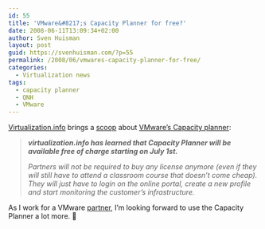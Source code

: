 ```yaml
---
id: 55
title: 'VMware&#8217;s Capacity Planner for free?'
date: 2008-06-11T13:09:34+02:00
author: Sven Huisman
layout: post
guid: https://svenhuisman.com/?p=55
permalink: /2008/06/vmwares-capacity-planner-for-free/
categories:
  - Virtualization news
tags:
  - capacity planner
  - QNH
  - VMware
---
```

<a title="Virtualization.info" href="https://virtualization.info" target="_blank">Virtualization.info</a> brings a <a title="Scoop" href="https://www.virtualization.info/2008/06/vmware-to-offer-capacity-planner-for.html" target="_blank">scoop</a> about <a title="VMware's capacity planner" href="https://www.vmware.com/products/capacity_planner/" target="_blank">VMware&#8217;s Capacity planner</a>:

> _**virtualization.info has learned that Capacity Planner will be available free of charge starting on July 1st.**_
> 
> _Partners will not be required to buy any license anymore (even if they will still have to attend a classroom course that doesn&#8217;t come cheap). They will just have to login on the online portal, create a new profile and start monitoring the customer&#8217;s infrastructure._

As I work for a VMware <a title="QNH" href="https://www.qnh.nl" target="_blank">partner</a>, I&#8217;m looking forward to use the Capacity Planner a lot more. 🙂